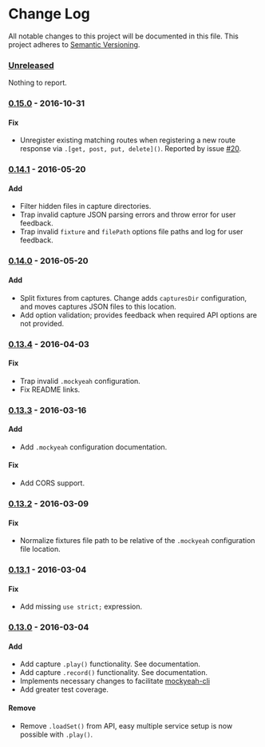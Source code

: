 # Change Log
All notable changes to this project will be documented in this file.
This project adheres to [Semantic Versioning](http://semver.org/).

### [Unreleased]
Nothing to report.

### [0.15.0] - 2016-10-31
#### Fix
- Unregister existing matching routes when registering a new route response via `.[get, post, put, delete]()`. Reported by issue [#20](https://github.com/ryanricard/mockyeah/issues/20).

### [0.14.1] - 2016-05-20
#### Add
- Filter hidden files in capture directories.
- Trap invalid capture JSON parsing errors and throw error for user feedback.
- Trap invalid `fixture` and `filePath` options file paths and log for user feedback. 

### [0.14.0] - 2016-05-20
#### Add
- Split fixtures from captures. Change adds `capturesDir` configuration, and moves captures JSON files to this location.
- Add option validation; provides feedback when required API options are not provided.

### [0.13.4] - 2016-04-03
#### Fix
- Trap invalid `.mockyeah` configuration.
- Fix README links.

### [0.13.3] - 2016-03-16
#### Add
- Add `.mockyeah` configuration documentation.

#### Fix
- Add CORS support.

### [0.13.2] - 2016-03-09
#### Fix
- Normalize fixtures file path to be relative of the `.mockyeah` configuration file location.

### [0.13.1] - 2016-03-04
#### Fix
- Add missing `use strict;` expression.

### [0.13.0] - 2016-03-04
#### Add
- Add capture `.play()` functionality. See documentation.
- Add capture `.record()` functionality. See documentation.
- Implements necessary changes to facilitate [mockyeah-cli](https://github.com/ryanricard/mockyeah-cli)
- Add greater test coverage.

#### Remove
- Remove `.loadSet()` from API, easy multiple service setup is now possible with `.play()`.

[Unreleased]: https://github.com/ryanricard/mockyeah/compare/v0.15.0...HEAD
[0.15.0]: https://github.com/ryanricard/mockyeah/compare/v0.14.1...v0.15.0
[0.14.1]: https://github.com/ryanricard/mockyeah/compare/v0.14.0...v0.14.1
[0.14.0]: https://github.com/ryanricard/mockyeah/compare/v0.13.3...v0.14.0
[0.13.4]: https://github.com/ryanricard/mockyeah/compare/v0.13.3...v0.13.4
[0.13.3]: https://github.com/ryanricard/mockyeah/compare/v0.13.2...v0.13.3
[0.13.2]: https://github.com/ryanricard/mockyeah/compare/v0.13.1...v0.13.2
[0.13.1]: https://github.com/ryanricard/mockyeah/compare/v0.13.0...v0.13.1
[0.13.0]: https://github.com/ryanricard/mockyeah/compare/v0.12.1...v0.13.0
